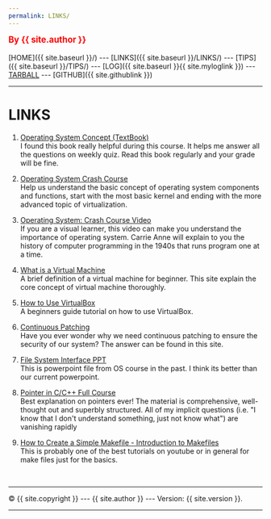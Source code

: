 ```yaml
---
permalink: LINKS/
---
```

<span style="color:red; font-weight:bold; font-size:larger;">By {{ site.author }}</span>
<br><br>
[HOME]({{ site.baseurl }}/) ---
[LINKS]({{ site.baseurl }}/LINKS/) ---
[TIPS]({{ site.baseurl }}/TIPS/) ---
[LOG]({{ site.baseurl }}{{ site.myloglink }}) ---
[TARBALL](SandBox/cbkadal.tar.xz) ---
[GITHUB]({{ site.githublink }})
<br>
<hr>

# LINKS

1. [Operating System Concept (TextBook)](https://os.ecci.ucr.ac.cr/slides/Abraham-Silberschatz-Operating-System-Concepts-10th-2018.pdf)<br>
I found this book really helpful during this course. It helps me answer all the questions on weekly quiz. Read this book regularly and your grade will be fine.

2. [Operating System Crash Course](https://www.educative.io/blog/operating-systems-crashcourse)<br>
Help us understand the basic concept of operating system components and functions, start with the most basic kernel and ending with the more advanced topic of virtualization.

3. [Operating System: Crash Course Video](https://www.youtube.com/watch?v=26QPDBe-NB8)<br>
If you are a visual learner, this video can make you understand the importance of operating system. Carrie Anne will explain to you the history of computer programming in the 1940s that runs program one at a time. 

4. [What is a Virtual Machine](https://www.vmware.com/topics/glossary/content/virtual-machine.html)<br>
A brief definition of a virtual machine for beginner. This site explain the core concept of virtual machine thoroughly.

5. [How to Use VirtualBox](https://www.youtube.com/watch?v=sB_5fqiysi4)<br>
A beginners guide tutorial on how to use VirtualBox.

6. [Continuous Patching](https://www.automox.com/blog/continuous-patching-good-cyber-hygiene)<br>
Have you ever wonder why we need continuous patching to ensure the security of our system? The answer can be found in this site.

7. [File System Interface PPT](https://staff.ui.ac.id/system/files/users/moningka/material/file-10b.pdf)<br>
This is powerpoint file from OS course in the past. I think its better than our current powerpoint.

8. [Pointer in C/C++ Full Course](https://www.youtube.com/watch?v=zuegQmMdy8M)<br>
Best explanation on pointers ever! The material is comprehensive, well-thought out and superbly structured. All of my implicit questions (i.e. "I know that  I don't understand something, just not know what") are vanishing rapidly

9. [How to Create a Simple Makefile - Introduction to Makefiles](https://www.youtube.com/watch?v=_r7i5X0rXJk)<br>
This is probably one of the best tutorials on youtube or in general for make files just for the basics.

<br>
<hr>
&copy; {{ site.copyright }} --- {{ site.author }} --- Version: {{ site.version }}.
<hr>
<br>
